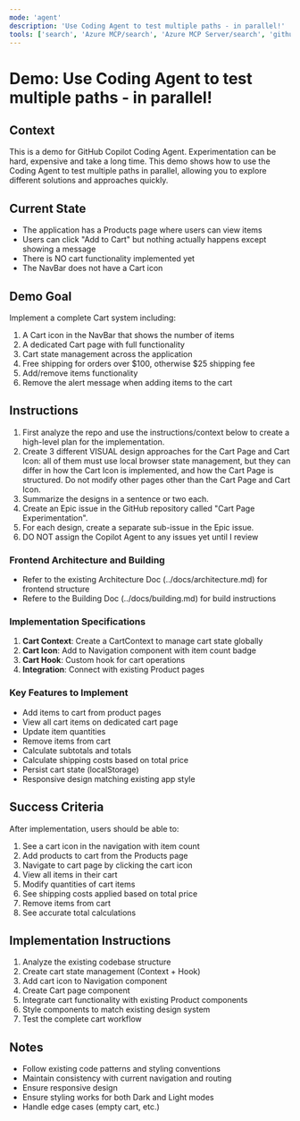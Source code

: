 ```yaml
---
mode: 'agent'
description: 'Use Coding Agent to test multiple paths - in parallel!'
tools: ['search', 'Azure MCP/search', 'Azure MCP Server/search', 'github-remote/*', 'usages', 'problems', 'openSimpleBrowser', 'fetch', 'githubRepo']
---
```


# Demo: Use Coding Agent to test multiple paths - in parallel!

## Context
This is a demo for GitHub Copilot Coding Agent. Experimentation can be hard, expensive and take a long time. This demo shows how to use the Coding Agent to test multiple paths in parallel, allowing you to explore different solutions and approaches quickly.

## Current State
- The application has a Products page where users can view items
- Users can click "Add to Cart" but nothing actually happens except showing a message
- There is NO cart functionality implemented yet
- The NavBar does not have a Cart icon

## Demo Goal
Implement a complete Cart system including:
1. A Cart icon in the NavBar that shows the number of items
2. A dedicated Cart page with full functionality
3. Cart state management across the application
4. Free shipping for orders over $100, otherwise $25 shipping fee
5. Add/remove items functionality
6. Remove the alert message when adding items to the cart

## Instructions
1. First analyze the repo and use the instructions/context below to create a high-level plan for the implementation.
2. Create 3 different VISUAL design approaches for the Cart Page and Cart Icon: all of them must use local browser state management, but they can differ in how the Cart Icon is implemented, and how the Cart Page is structured. Do not modify other pages other than the Cart Page and Cart Icon.
3. Summarize the designs in a sentence or two each.
4. Create an Epic issue in the GitHub repository called "Cart Page Experimentation".
5. For each design, create a separate sub-issue in the Epic issue.
6. DO NOT assign the Copilot Agent to any issues yet until I review

### Frontend Architecture and Building
- Refer to the existing Architecture Doc (../docs/architecture.md) for frontend structure
- Refere to the Building Doc (../docs/building.md) for build instructions

### Implementation Specifications
1. **Cart Context**: Create a CartContext to manage cart state globally
2. **Cart Icon**: Add to Navigation component with item count badge
3. **Cart Hook**: Custom hook for cart operations
4. **Integration**: Connect with existing Product pages

### Key Features to Implement
- Add items to cart from product pages
- View all cart items on dedicated cart page
- Update item quantities
- Remove items from cart
- Calculate subtotals and totals
- Calculate shipping costs based on total price
- Persist cart state (localStorage)
- Responsive design matching existing app style

## Success Criteria
After implementation, users should be able to:
1. See a cart icon in the navigation with item count
2. Add products to cart from the Products page
3. Navigate to cart page by clicking the cart icon
4. View all items in their cart
5. Modify quantities of cart items
6. See shipping costs applied based on total price
7. Remove items from cart
8. See accurate total calculations

## Implementation Instructions
1. Analyze the existing codebase structure
2. Create cart state management (Context + Hook)
3. Add cart icon to Navigation component
4. Create Cart page component
5. Integrate cart functionality with existing Product components
6. Style components to match existing design system
7. Test the complete cart workflow

## Notes
- Follow existing code patterns and styling conventions
- Maintain consistency with current navigation and routing
- Ensure responsive design
- Ensure styling works for both Dark and Light modes
- Handle edge cases (empty cart, etc.)